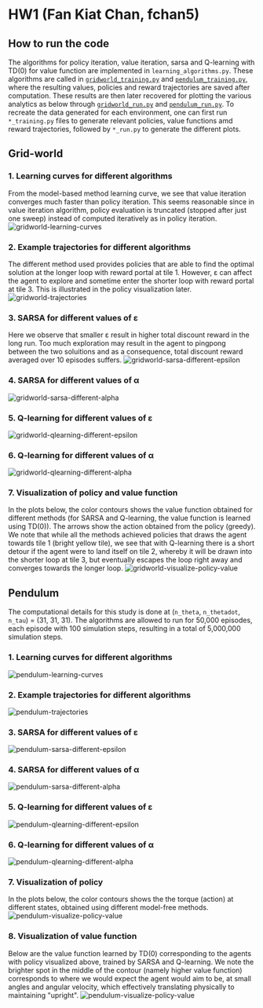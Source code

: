 # HW1 (Fan Kiat Chan, fchan5)

## How to run the code
The algorithms for policy iteration, value iteration, sarsa and Q-learning with TD(0) for value function are implemented in `learning_algorithms.py`. These algorithms are called in [`gridworld_training.py`](gridworld_training.py) and [`pendulum_training.py`](pendulum_training.py), where the resulting values, policies and reward trajectories are saved after computation. These results are then later recovered for plotting the various analytics as below through [`gridworld_run.py`](gridworld_run.py) and [`pendulum_run.py`](pendulum_run.py). To recreate the data generated for each environment, one can first run `*_training.py` files to generate relevant policies, value functions amd reward trajectories, followed by `*_run.py` to generate the different plots.

## Grid-world
### 1. Learning curves for different algorithms
From the model-based method learning curve, we see that value iteration converges much faster than policy iteration. This seems reasonable since in value iteration algorithm, policy evaluation is truncated (stopped after just one sweep) instead of computed iteratively as in policy iteration.
![gridworld-learning-curves](./gridworldData/images/gridworld_learning_curve.png)

### 2. Example trajectories for different algorithms
The different method used provides policies that are able to find the optimal solution at the longer loop with reward portal at tile 1. However, ε can affect the agent to explore and sometime enter the shorter loop with reward portal at tile 3. This is illustrated in the policy visualization later.
![gridworld-trajectories](./gridworldData/images/gridworld_trajectory_different_method.png)

### 3. SARSA for different values of ε
Here we observe that smaller ε result in higher total discount reward in the long run. Too much exploration may result in the agent to pingpong between the two soluitions and as a consequence, total discount reward averaged over 10 episodes suffers.
![gridworld-sarsa-different-epsilon](./gridworldData/images/gridworld_sarsa_different_epsilon_alpha0.1.png)

### 4. SARSA for different values of α
![gridworld-sarsa-different-alpha](./gridworldData/images/gridworld_sarsa_different_alpha_epsilon0.1.png)

### 5. Q-learning for different values of ε
![gridworld-qlearning-different-epsilon](./gridworldData/images/gridworld_qlearning_different_epsilon_alpha0.1.png)

### 6. Q-learning for different values of α
![gridworld-qlearning-different-alpha](./gridworldData/images/gridworld_qlearning_different_alpha_epsilon0.1.png)

### 7. Visualization of policy and value function
In the plots below, the color contours shows the value function obtained for different methods (for SARSA and Q-learning, the value function is learned using TD(0)). The arrows show the action obtained from the policy (greedy). We note that while all the methods achieved policies that draws the agent towards tile 1 (bright yellow tile), we see that with Q-learning there is a short detour if the agent were to land itself on tile 2, whereby it will be drawn into the shorter loop at tile 3, but eventually escapes the loop right away and converges towards the longer loop.
![gridworld-visualize-policy-value](./gridworldData/images/gridworld_visualize_policy_value.png)

## Pendulum
The computational details for this study is done at (`n_theta`, `n_thetadot`, `n_tau`) = (31, 31, 31). The algorithms are allowed to run for 50,000 episodes, each episode with 100 simulation steps, resulting in a total of 5,000,000 simulation steps.

### 1. Learning curves for different algorithms
![pendulum-learning-curves](./pendulumData/images/pendulum_learning_curve.png)

### 2. Example trajectories for different algorithms
![pendulum-trajectories](./pendulumData/images/pendulum_trajectory_different_method.png)

### 3. SARSA for different values of ε
![pendulum-sarsa-different-epsilon](./pendulumData/images/pendulum_sarsa_different_epsilon_alpha0.1.png)

### 4. SARSA for different values of α
![pendulum-sarsa-different-alpha](./pendulumData/images/pendulum_sarsa_different_alpha_epsilon0.1.png)

### 5. Q-learning for different values of ε
![pendulum-qlearning-different-epsilon](./pendulumData/images/pendulum_qlearning_different_epsilon_alpha0.1.png)

### 6. Q-learning for different values of α
![pendulum-qlearning-different-alpha](./pendulumData/images/pendulum_qlearning_different_alpha_epsilon0.1.png)

### 7. Visualization of policy
In the plots below, the color contours shows the the torque (action) at different states, obtained using different model-free methods.
![pendulum-visualize-policy-value](./pendulumData/images/pendulum_visualize_policy.png)

### 8. Visualization of value function
Below are the value function learned by TD(0) corresponding to the agents with policy visualized above, trained by SARSA and Q-learning. We note the brighter spot in the middle of the contour (namely higher value function) corresponds to where we would expect the agent would aim to be, at small angles and angular velocity, which effectively translating physically to maintaining "upright".
![pendulum-visualize-policy-value](./pendulumData/images/pendulum_visualize_value.png)